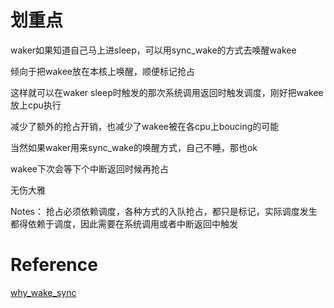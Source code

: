 # 划重点
waker如果知道自己马上进sleep，可以用sync_wake的方式去唤醒wakee

倾向于把wakee放在本核上唤醒，顺便标记抢占

这样就可以在waker sleep时触发的那次系统调用返回时触发调度，刚好把wakee放上cpu执行

减少了额外的抢占开销，也减少了wakee被在各cpu上boucing的可能

当然如果waker用来sync_wake的唤醒方式，自己不睡，那也ok

wakee下次会等下个中断返回时候再抢占

无伤大雅

Notes：
抢占必须依赖调度，各种方式的入队抢占，都只是标记，实际调度发生都得依赖于调度，因此需要在系统调用或者中断返回中触发

# Reference
[why_wake_sync](https://stackoverflow.com/questions/16201468/purpose-of-wake-up-sync-wake-up-interruptible-sync-in-the-linux-kernel)

